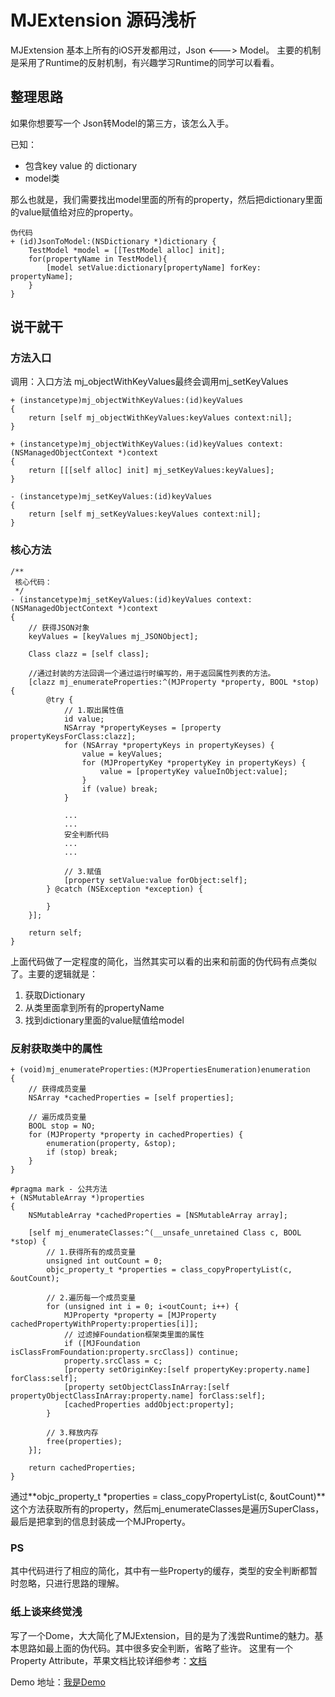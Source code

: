 # MJExtension 源码浅析

MJExtension 基本上所有的iOS开发都用过，Json <---> Model。
主要的机制是采用了Runtime的反射机制，有兴趣学习Runtime的同学可以看看。

## 整理思路
如果你想要写一个 Json转Model的第三方，该怎么入手。

已知：

* 包含key value 的 dictionary
* model类

那么也就是，我们需要找出model里面的所有的property，然后把dictionary里面的value赋值给对应的property。

```
伪代码
+ (id)JsonToModel:(NSDictionary *)dictionary {
	TestModel *model = [[TestModel alloc] init];
	for(propertyName in TestModel){
		[model setValue:dictionary[propertyName] forKey: propertyName];
	}
}

```

## 说干就干
### 方法入口
调用：入口方法 mj\_objectWithKeyValues最终会调用mj\_setKeyValues


```
+ (instancetype)mj_objectWithKeyValues:(id)keyValues
{
    return [self mj_objectWithKeyValues:keyValues context:nil];
}

+ (instancetype)mj_objectWithKeyValues:(id)keyValues context:(NSManagedObjectContext *)context
{
    return [[[self alloc] init] mj_setKeyValues:keyValues];
}

- (instancetype)mj_setKeyValues:(id)keyValues
{
    return [self mj_setKeyValues:keyValues context:nil];
}

```
### 核心方法 
```
/**
 核心代码：
 */
- (instancetype)mj_setKeyValues:(id)keyValues context:(NSManagedObjectContext *)context
{
    // 获得JSON对象
    keyValues = [keyValues mj_JSONObject];
    
    Class clazz = [self class];
    
    //通过封装的方法回调一个通过运行时编写的，用于返回属性列表的方法。
    [clazz mj_enumerateProperties:^(MJProperty *property, BOOL *stop) {
        @try {            
            // 1.取出属性值
            id value;
            NSArray *propertyKeyses = [property propertyKeysForClass:clazz];
            for (NSArray *propertyKeys in propertyKeyses) {
                value = keyValues;
                for (MJPropertyKey *propertyKey in propertyKeys) {
                    value = [propertyKey valueInObject:value];
                }
                if (value) break;
            }
            
			...
			...
			安全判断代码
			...
			...
            
            // 3.赋值
            [property setValue:value forObject:self];
        } @catch (NSException *exception) {

        }
    }];
    
    return self;
}
```

上面代码做了一定程度的简化，当然其实可以看的出来和前面的伪代码有点类似了。主要的逻辑就是：

1. 获取Dictionary
2. 从类里面拿到所有的propertyName
3. 找到dictionary里面的value赋值给model

### 反射获取类中的属性
```
+ (void)mj_enumerateProperties:(MJPropertiesEnumeration)enumeration
{
    // 获得成员变量
    NSArray *cachedProperties = [self properties];
    
    // 遍历成员变量
    BOOL stop = NO;
    for (MJProperty *property in cachedProperties) {
        enumeration(property, &stop);
        if (stop) break;
    }
}

#pragma mark - 公共方法
+ (NSMutableArray *)properties
{
    NSMutableArray *cachedProperties = [NSMutableArray array];
    
    [self mj_enumerateClasses:^(__unsafe_unretained Class c, BOOL *stop) {
        // 1.获得所有的成员变量
        unsigned int outCount = 0;
        objc_property_t *properties = class_copyPropertyList(c, &outCount);
        
        // 2.遍历每一个成员变量
        for (unsigned int i = 0; i<outCount; i++) {
            MJProperty *property = [MJProperty cachedPropertyWithProperty:properties[i]];
            // 过滤掉Foundation框架类里面的属性
            if ([MJFoundation isClassFromFoundation:property.srcClass]) continue;
            property.srcClass = c;
            [property setOriginKey:[self propertyKey:property.name] forClass:self];
            [property setObjectClassInArray:[self propertyObjectClassInArray:property.name] forClass:self];
            [cachedProperties addObject:property];
        }
        
        // 3.释放内存
        free(properties);
    }];
       
    return cachedProperties;
}
```

通过**objc\_property_t *properties = class\_copyPropertyList(c, &outCount)**这个方法获取所有的property，然后mj\_enumerateClasses是遍历SuperClass，最后是把拿到的信息封装成一个MJProperty。

### PS
其中代码进行了相应的简化，其中有一些Property的缓存，类型的安全判断都暂时忽略，只进行思路的理解。

### 纸上谈来终觉浅
写了一个Dome，大大简化了MJExtension，目的是为了浅尝Runtime的魅力。基本思路如最上面的伪代码。其中很多安全判断，省略了些许。
这里有一个Property Attribute，苹果文档比较详细参考：[文档](https://developer.apple.com/library/archive/documentation/Cocoa/Conceptual/ObjCRuntimeGuide/Articles/ocrtPropertyIntrospection.html)

Demo 地址：[我是Demo](https://github.com/DavidCap/iOS-note/tree/master/demo/MJExtensionSimpleDemo)

